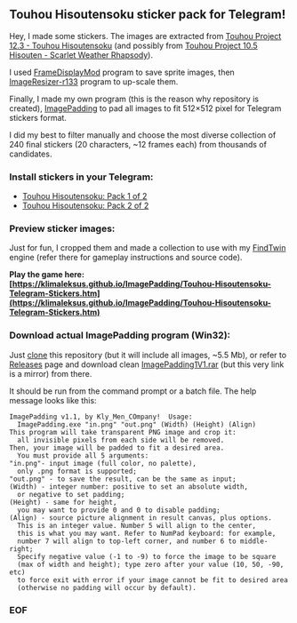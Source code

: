 ﻿## Touhou Hisoutensoku sticker pack for Telegram!

Hey, I made some stickers. The images are extracted from [Touhou Project 12.3 - Touhou Hisoutensoku](https://hisouten.koumakan.jp/) (and possibly from [Touhou Project 10.5 Hisouten - Scarlet Weather Rhapsody](https://en.touhouwiki.net/wiki/Scarlet_Weather_Rhapsody)).

I used [FrameDisplayMod](https://hisouten.koumakan.jp/wiki/Frametools) program to save sprite images, then [ImageResizer-r133](https://www.adventuregamestudio.co.uk/forums/index.php?topic=47954.0) program to up-scale them.

Finally, I made my own program (this is the reason why repository is created), [ImagePadding](./src/ImagePadding.dpr) to pad all images to fit 512×512 pixel for Telegram stickers format.

I did my best to filter manually and choose the most diverse collection of 240 final stickers (20 characters, ~12 frames each) from thousands of candidates.

### Install stickers in your Telegram:

-  [Touhou Hisoutensoku: Pack 1 of 2](https://telegram.me/addstickers/TouhouHisoutensoku_1)
- [Touhou Hisoutensoku: Pack 2 of 2](https://telegram.me/addstickers/TouhouHisoutensoku_2)

### Preview sticker images:

Just for fun, I cropped them and made a collection to use with my [FindTwin](https://klimaleksus.github.io/FindTwin/) engine (refer there for gameplay instructions and source code).

**Play the game here:
[https://klimaleksus.github.io/ImagePadding/Touhou-Hisoutensoku-Telegram-Stickers.htm](https://klimaleksus.github.io/ImagePadding/Touhou-Hisoutensoku-Telegram-Stickers.htm)**

### Download actual ImagePadding program (Win32):

Just [clone](https://github.com/klimaleksus/ImagePadding/archive/master.zip) this repository (but it will include all images, ~5.5 Mb), or refer to [Releases](https://github.com/klimaleksus/ImagePadding/releases/tag/Releases) page and download clean [ImagePadding1V1.rar](http://klimaleksus.narod.ru/Files/6/ImagePadding1V1.rar) (but this very link is a mirror) from there.

It should be run from the command prompt or a batch file. The help message looks like this:

```
ImagePadding v1.1, by Kly_Men_COmpany!  Usage:
  ImagePadding.exe "in.png" "out.png" (Width) (Height) (Align)
This program will take transparent PNG image and crop it:
  all invisible pixels from each side will be removed.
Then, your image will be padded to fit a desired area.
  You must provide all 5 arguments:
"in.png"- input image (full color, no palette),
  only .png format is supported;
"out.png" - to save the result, can be the same as input;
(Width) - integer number: positive to set an absolute width,
  or negative to set padding;
(Height) - same for height,
  you may want to provide 0 and 0 to disable padding;
(Align) - source picture alignment in result canvas, plus options.
  This is an integer value. Number 5 will align to the center,
  this is what you may want. Refer to NumPad keyboard: for example,
  number 7 will align to top-left corner, and number 6 to middle-right;
  Specify negative value (-1 to -9) to force the image to be square
  (max of width and height); type zero after your value (10, 50, -90, etc)
  to force exit with error if your image cannot be fit to desired area
  (otherwise no padding will occur by default).
```

### EOF
